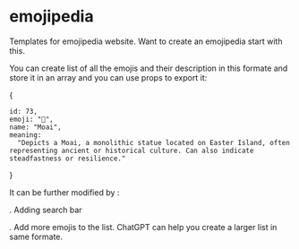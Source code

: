# emojipedia
Templates for emojipedia website. Want to create an emojipedia start with this.

You can create list of all the emojis and their description in this formate and store it in an array and you can use props to export it:

{

    id: 73,
    emoji: "🗿",
    name: "Moai",
    meaning:
      "Depicts a Moai, a monolithic statue located on Easter Island, often representing ancient or historical culture. Can also indicate steadfastness or resilience."
      
  }

It can be further modified by :

. Adding search bar

. Add more emojis to the list. ChatGPT can help you create a larger list in same formate.

